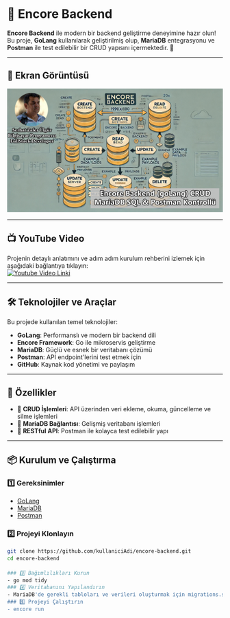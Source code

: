 # 🎯 Encore Backend  

**Encore Backend** ile modern bir backend geliştirme deneyimine hazır olun! Bu proje, **GoLang** kullanılarak geliştirilmiş olup, **MariaDB** entegrasyonu ve **Postman** ile test edilebilir bir CRUD yapısını içermektedir. 🚀  

---

## 📸 Ekran Görüntüsü  
![Encore Backend](youtube_encore.jpg)  

---

## 📺 YouTube Video  
Projenin detaylı anlatımını ve adım adım kurulum rehberini izlemek için aşağıdaki bağlantıya tıklayın:  
[![Youtube Video Linki](https://img.shields.io/badge/Watch%20on-YouTube-red?style=for-the-badge&logo=youtube)](https://www.youtube.com/watch?v=kZKFPPpWBgY)  

---

## 🛠️ Teknolojiler ve Araçlar  
Bu projede kullanılan temel teknolojiler:  

- **GoLang**: Performanslı ve modern bir backend dili  
- **Encore Framework**: Go ile mikroservis geliştirme  
- **MariaDB**: Güçlü ve esnek bir veritabanı çözümü  
- **Postman**: API endpoint'lerini test etmek için  
- **GitHub**: Kaynak kod yönetimi ve paylaşım  

---

## 🧩 Özellikler  
- 🚀 **CRUD İşlemleri**: API üzerinden veri ekleme, okuma, güncelleme ve silme işlemleri  
- 🔗 **MariaDB Bağlantısı**: Gelişmiş veritabanı işlemleri  
- 📂 **RESTful API**: Postman ile kolayca test edilebilir yapı  

---

## 📦 Kurulum ve Çalıştırma  

### 1️⃣ Gereksinimler  
- [GoLang](https://golang.org/doc/install)  
- [MariaDB](https://mariadb.org/)  
- [Postman](https://www.postman.com/)  

### 2️⃣ Projeyi Klonlayın  
```bash
git clone https://github.com/kullaniciAdi/encore-backend.git
cd encore-backend

### 3️⃣ Bağımlılıkları Kurun
- go mod tidy
### 4️⃣ Veritabanını Yapılandırın
- MariaDB'de gerekli tabloları ve verileri oluşturmak için migrations.sql dosyasını kullanabilirsiniz.
### 5️⃣ Projeyi Çalıştırın
- encore run
